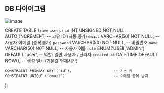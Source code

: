 ## DB 다이어그램

![image](https://github.com/user-attachments/assets/eba48ee9-f06f-4d66-bff0-f42961406497)


CREATE TABLE `leave`.`users` (
    `id` INT UNSIGNED NOT NULL AUTO_INCREMENT,       -- 고유 ID (자동 증가)
    `email` VARCHAR(50) NOT NULL,                    -- 사용자 이메일 (중복 불가)
    `password` VARCHAR(50) NOT NULL,                 -- 비밀번호
    `name` VARCHAR(50) NOT NULL,                     -- 사용자 이름
    `role` ENUM('USER','ADMIN') DEFAULT 'user',      -- 역할: 일반 사용자 / 관리자
    `created_at` DATETIME DEFAULT NOW(),             -- 생성 일시 (기본값 현재시간)
    
    CONSTRAINT PRIMARY KEY (`id`),                   -- 기본 키
    CONSTRAINT UNIQUE (`email`)                      -- 이메일 중복 방지
);


